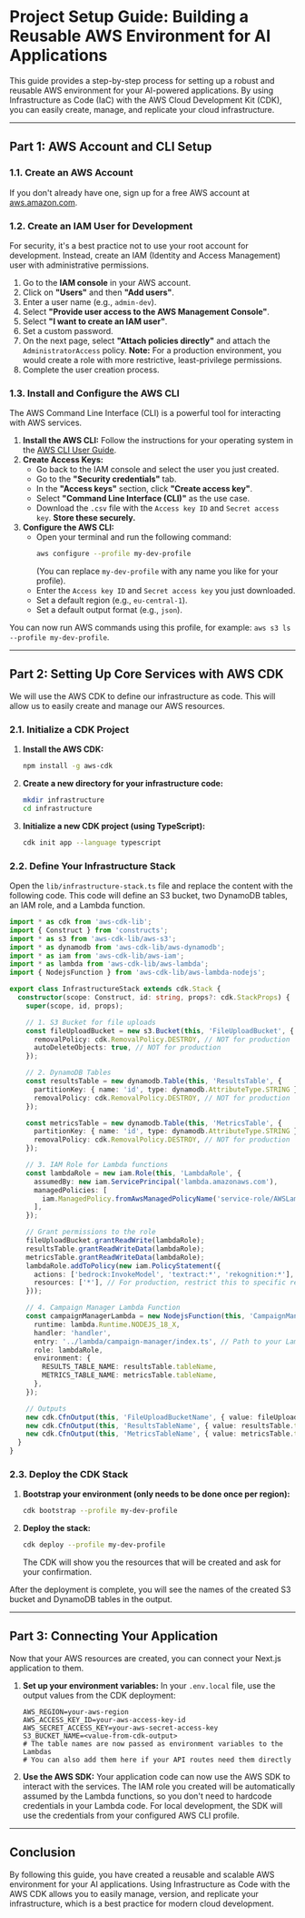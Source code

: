 # Project Setup Guide: Building a Reusable AWS Environment for AI Applications

This guide provides a step-by-step process for setting up a robust and reusable AWS environment for your AI-powered applications. By using Infrastructure as Code (IaC) with the AWS Cloud Development Kit (CDK), you can easily create, manage, and replicate your cloud infrastructure.

---

## Part 1: AWS Account and CLI Setup

### 1.1. Create an AWS Account

If you don't already have one, sign up for a free AWS account at [aws.amazon.com](https://aws.amazon.com/).

### 1.2. Create an IAM User for Development

For security, it's a best practice not to use your root account for development. Instead, create an IAM (Identity and Access Management) user with administrative permissions.

1.  Go to the **IAM console** in your AWS account.
2.  Click on **"Users"** and then **"Add users"**.
3.  Enter a user name (e.g., `admin-dev`).
4.  Select **"Provide user access to the AWS Management Console"**.
5.  Select **"I want to create an IAM user"**.
6.  Set a custom password.
7.  On the next page, select **"Attach policies directly"** and attach the `AdministratorAccess` policy. **Note:** For a production environment, you would create a role with more restrictive, least-privilege permissions.
8.  Complete the user creation process.

### 1.3. Install and Configure the AWS CLI

The AWS Command Line Interface (CLI) is a powerful tool for interacting with AWS services.

1.  **Install the AWS CLI:** Follow the instructions for your operating system in the [AWS CLI User Guide](https://docs.aws.amazon.com/cli/latest/userguide/cli-chap-install.html).
2.  **Create Access Keys:**
    *   Go back to the IAM console and select the user you just created.
    *   Go to the **"Security credentials"** tab.
    *   In the **"Access keys"** section, click **"Create access key"**.
    *   Select **"Command Line Interface (CLI)"** as the use case.
    *   Download the `.csv` file with the `Access key ID` and `Secret access key`. **Store these securely.**
3.  **Configure the AWS CLI:**
    *   Open your terminal and run the following command:
        ```bash
        aws configure --profile my-dev-profile
        ```
        (You can replace `my-dev-profile` with any name you like for your profile).
    *   Enter the `Access key ID` and `Secret access key` you just downloaded.
    *   Set a default region (e.g., `eu-central-1`).
    *   Set a default output format (e.g., `json`).

You can now run AWS commands using this profile, for example: `aws s3 ls --profile my-dev-profile`.

---

## Part 2: Setting Up Core Services with AWS CDK

We will use the AWS CDK to define our infrastructure as code. This will allow us to easily create and manage our AWS resources.

### 2.1. Initialize a CDK Project

1.  **Install the AWS CDK:**
    ```bash
    npm install -g aws-cdk
    ```
2.  **Create a new directory for your infrastructure code:**
    ```bash
    mkdir infrastructure
    cd infrastructure
    ```
3.  **Initialize a new CDK project (using TypeScript):**
    ```bash
    cdk init app --language typescript
    ```

### 2.2. Define Your Infrastructure Stack

Open the `lib/infrastructure-stack.ts` file and replace the content with the following code. This code will define an S3 bucket, two DynamoDB tables, an IAM role, and a Lambda function.

```typescript
import * as cdk from 'aws-cdk-lib';
import { Construct } from 'constructs';
import * as s3 from 'aws-cdk-lib/aws-s3';
import * as dynamodb from 'aws-cdk-lib/aws-dynamodb';
import * as iam from 'aws-cdk-lib/aws-iam';
import * as lambda from 'aws-cdk-lib/aws-lambda';
import { NodejsFunction } from 'aws-cdk-lib/aws-lambda-nodejs';

export class InfrastructureStack extends cdk.Stack {
  constructor(scope: Construct, id: string, props?: cdk.StackProps) {
    super(scope, id, props);

    // 1. S3 Bucket for file uploads
    const fileUploadBucket = new s3.Bucket(this, 'FileUploadBucket', {
      removalPolicy: cdk.RemovalPolicy.DESTROY, // NOT for production
      autoDeleteObjects: true, // NOT for production
    });

    // 2. DynamoDB Tables
    const resultsTable = new dynamodb.Table(this, 'ResultsTable', {
      partitionKey: { name: 'id', type: dynamodb.AttributeType.STRING },
      removalPolicy: cdk.RemovalPolicy.DESTROY, // NOT for production
    });

    const metricsTable = new dynamodb.Table(this, 'MetricsTable', {
      partitionKey: { name: 'id', type: dynamodb.AttributeType.STRING },
      removalPolicy: cdk.RemovalPolicy.DESTROY, // NOT for production
    });

    // 3. IAM Role for Lambda functions
    const lambdaRole = new iam.Role(this, 'LambdaRole', {
      assumedBy: new iam.ServicePrincipal('lambda.amazonaws.com'),
      managedPolicies: [
        iam.ManagedPolicy.fromAwsManagedPolicyName('service-role/AWSLambdaBasicExecutionRole'),
      ],
    });

    // Grant permissions to the role
    fileUploadBucket.grantReadWrite(lambdaRole);
    resultsTable.grantReadWriteData(lambdaRole);
    metricsTable.grantReadWriteData(lambdaRole);
    lambdaRole.addToPolicy(new iam.PolicyStatement({
      actions: ['bedrock:InvokeModel', 'textract:*', 'rekognition:*'],
      resources: ['*'], // For production, restrict this to specific resources
    }));

    // 4. Campaign Manager Lambda Function
    const campaignManagerLambda = new NodejsFunction(this, 'CampaignManagerLambda', {
      runtime: lambda.Runtime.NODEJS_18_X,
      handler: 'handler',
      entry: '../lambda/campaign-manager/index.ts', // Path to your Lambda code
      role: lambdaRole,
      environment: {
        RESULTS_TABLE_NAME: resultsTable.tableName,
        METRICS_TABLE_NAME: metricsTable.tableName,
      },
    });

    // Outputs
    new cdk.CfnOutput(this, 'FileUploadBucketName', { value: fileUploadBucket.bucketName });
    new cdk.CfnOutput(this, 'ResultsTableName', { value: resultsTable.tableName });
    new cdk.CfnOutput(this, 'MetricsTableName', { value: metricsTable.tableName });
  }
}
```

### 2.3. Deploy the CDK Stack

1.  **Bootstrap your environment (only needs to be done once per region):**
    ```bash
    cdk bootstrap --profile my-dev-profile
    ```
2.  **Deploy the stack:**
    ```bash
    cdk deploy --profile my-dev-profile
    ```
    The CDK will show you the resources that will be created and ask for your confirmation.

After the deployment is complete, you will see the names of the created S3 bucket and DynamoDB tables in the output.

---

## Part 3: Connecting Your Application

Now that your AWS resources are created, you can connect your Next.js application to them.

1.  **Set up your environment variables:**
    In your `.env.local` file, use the output values from the CDK deployment:
    ```
    AWS_REGION=your-aws-region
    AWS_ACCESS_KEY_ID=your-aws-access-key-id
    AWS_SECRET_ACCESS_KEY=your-aws-secret-access-key
    S3_BUCKET_NAME=<value-from-cdk-output>
    # The table names are now passed as environment variables to the Lambdas
    # You can also add them here if your API routes need them directly
    ```
2.  **Use the AWS SDK:**
    Your application code can now use the AWS SDK to interact with the services. The IAM role you created will be automatically assumed by the Lambda functions, so you don't need to hardcode credentials in your Lambda code. For local development, the SDK will use the credentials from your configured AWS CLI profile.

---

## Conclusion

By following this guide, you have created a reusable and scalable AWS environment for your AI applications. Using Infrastructure as Code with the AWS CDK allows you to easily manage, version, and replicate your infrastructure, which is a best practice for modern cloud development.
